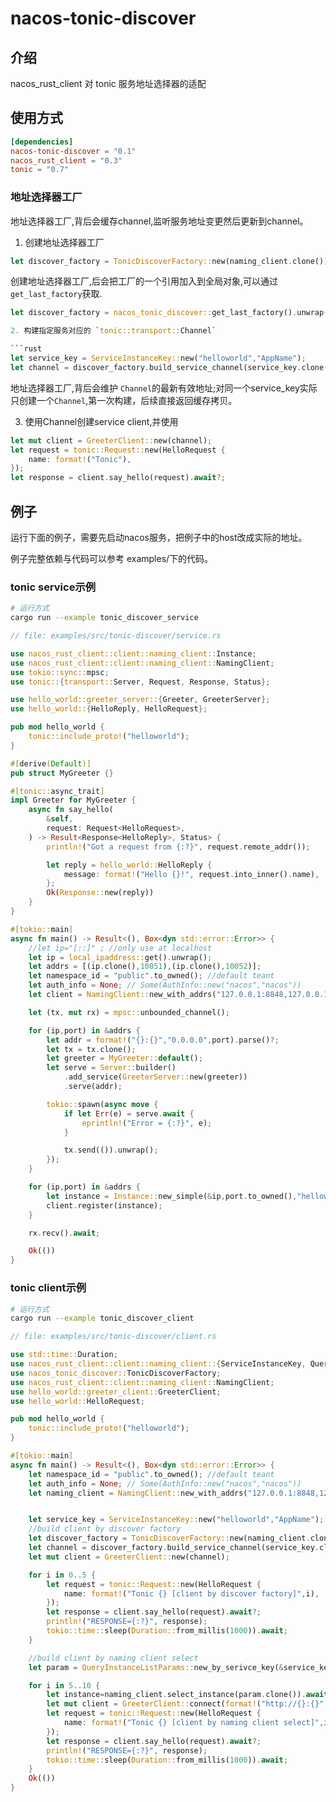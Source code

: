 
# nacos-tonic-discover

## 介绍
nacos_rust_client 对 tonic 服务地址选择器的适配

## 使用方式

```toml
[dependencies]
nacos-tonic-discover = "0.1"
nacos_rust_client = "0.3"
tonic = "0.7"
```

### 地址选择器工厂

地址选择器工厂,背后会缓存channel,监听服务地址变更然后更新到channel。

1. 创建地址选择器工厂

```rust
let discover_factory = TonicDiscoverFactory::new(naming_client.clone());
```

创建地址选择器工厂,后会把工厂的一个引用加入到全局对象,可以通过 `get_last_factory`获取.

```rust
let discover_factory = nacos_tonic_discover::get_last_factory().unwrap();```

2. 构建指定服务对应的 `tonic::transport::Channel`

```rust
let service_key = ServiceInstanceKey::new("helloworld","AppName");
let channel = discover_factory.build_service_channel(service_key.clone()).await?;
```

地址选择器工厂,背后会维护 `Channel`的最新有效地址;对同一个service_key实际只创建一个`Channel`,第一次构建，后续直接返回缓存拷贝。

3. 使用Channel创建service client,并使用

```rust
let mut client = GreeterClient::new(channel);
let request = tonic::Request::new(HelloRequest {
    name: format!("Tonic"),
});
let response = client.say_hello(request).await?;
```

## 例子

运行下面的例子，需要先启动nacos服务，把例子中的host改成实际的地址。

例子完整依赖与代码可以参考 examples/下的代码。




### tonic service示例

```sh
# 运行方式
cargo run --example tonic_discover_service
```


```rust
// file: examples/src/tonic-discover/service.rs

use nacos_rust_client::client::naming_client::Instance;
use nacos_rust_client::client::naming_client::NamingClient;
use tokio::sync::mpsc;
use tonic::{transport::Server, Request, Response, Status};

use hello_world::greeter_server::{Greeter, GreeterServer};
use hello_world::{HelloReply, HelloRequest};

pub mod hello_world {
    tonic::include_proto!("helloworld");
}

#[derive(Default)]
pub struct MyGreeter {}

#[tonic::async_trait]
impl Greeter for MyGreeter {
    async fn say_hello(
        &self,
        request: Request<HelloRequest>,
    ) -> Result<Response<HelloReply>, Status> {
        println!("Got a request from {:?}", request.remote_addr());

        let reply = hello_world::HelloReply {
            message: format!("Hello {}!", request.into_inner().name),
        };
        Ok(Response::new(reply))
    }
}

#[tokio::main]
async fn main() -> Result<(), Box<dyn std::error::Error>> {
    //let ip="[::]" ; //only use at localhost
    let ip = local_ipaddress::get().unwrap();
    let addrs = [(ip.clone(),10051),(ip.clone(),10052)];
    let namespace_id = "public".to_owned(); //default teant
    let auth_info = None; // Some(AuthInfo::new("nacos","nacos"))
    let client = NamingClient::new_with_addrs("127.0.0.1:8848,127.0.0.1:8848", namespace_id, auth_info);

    let (tx, mut rx) = mpsc::unbounded_channel();

    for (ip,port) in &addrs {
        let addr = format!("{}:{}","0.0.0.0",port).parse()?;
        let tx = tx.clone();
        let greeter = MyGreeter::default();
        let serve = Server::builder()
            .add_service(GreeterServer::new(greeter))
            .serve(addr);

        tokio::spawn(async move {
            if let Err(e) = serve.await {
                eprintln!("Error = {:?}", e);
            }

            tx.send(()).unwrap();
        });
    }

    for (ip,port) in &addrs {
        let instance = Instance::new_simple(&ip,port.to_owned(),"helloworld","AppName");
        client.register(instance);
    }

    rx.recv().await;

    Ok(())
}
```

### tonic client示例

```sh
# 运行方式
cargo run --example tonic_discover_client
```

```rust
// file: examples/src/tonic-discover/client.rs

use std::time::Duration;
use nacos_rust_client::client::naming_client::{ServiceInstanceKey, QueryInstanceListParams};
use nacos_tonic_discover::TonicDiscoverFactory;
use nacos_rust_client::client::naming_client::NamingClient;
use hello_world::greeter_client::GreeterClient;
use hello_world::HelloRequest;

pub mod hello_world {
    tonic::include_proto!("helloworld");
}

#[tokio::main]
async fn main() -> Result<(), Box<dyn std::error::Error>> {
    let namespace_id = "public".to_owned(); //default teant
    let auth_info = None; // Some(AuthInfo::new("nacos","nacos"))
    let naming_client = NamingClient::new_with_addrs("127.0.0.1:8848,127.0.0.1:8848", namespace_id, auth_info);


    let service_key = ServiceInstanceKey::new("helloworld","AppName");
    //build client by discover factory
    let discover_factory = TonicDiscoverFactory::new(naming_client.clone());
    let channel = discover_factory.build_service_channel(service_key.clone()).await?;
    let mut client = GreeterClient::new(channel);

    for i in 0..5 {
        let request = tonic::Request::new(HelloRequest {
            name: format!("Tonic {} [client by discover factory]",i),
        });
        let response = client.say_hello(request).await?;
        println!("RESPONSE={:?}", response);
        tokio::time::sleep(Duration::from_millis(1000)).await;
    }

    //build client by naming client select
    let param = QueryInstanceListParams::new_by_serivce_key(&service_key);

    for i in 5..10 {
        let instance=naming_client.select_instance(param.clone()).await?;
        let mut client = GreeterClient::connect(format!("http://{}:{}",&instance.ip,&instance.port)).await?;
        let request = tonic::Request::new(HelloRequest {
            name: format!("Tonic {} [client by naming client select]",i),
        });
        let response = client.say_hello(request).await?;
        println!("RESPONSE={:?}", response);
        tokio::time::sleep(Duration::from_millis(1000)).await;
    }
    Ok(())
}

```